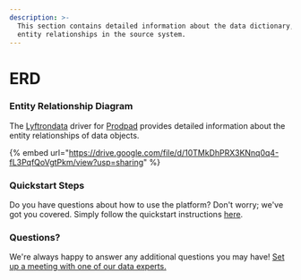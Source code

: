 ```yaml
---
description: >-
  This section contains detailed information about the data dictionary, and
  entity relationships in the source system.
---
```


# ERD

### Entity Relationship Diagram

The [Lyftrondata](https://www.lyftrondata.com/) driver for [Prodpad](https://www.lyftrondata.com/integration/business-analytics/prodpad//) provides detailed information about the entity relationships of data objects.

{% embed url="https://drive.google.com/file/d/10TMkDhPRX3KNnq0q4-fL3PqfQoVgtPkm/view?usp=sharing" %}

### Quickstart Steps

Do you have questions about how to use the platform? Don't worry; we've got you covered. Simply follow the quickstart instructions [here](../README.md).

### Questions? <a href="#questions" id="questions"></a>

We're always happy to answer any additional questions you may have! [Set up a meeting with one of our data experts.](https://www.lyftrondata.com/book-a-meeting/)


